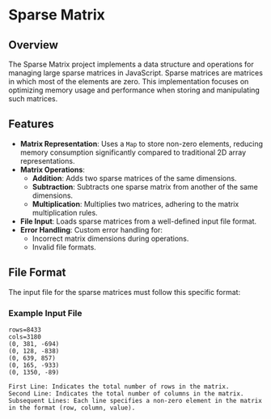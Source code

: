 # Sparse Matrix

## Overview

The Sparse Matrix project implements a data structure and operations for managing large sparse matrices in JavaScript. Sparse matrices are matrices in which most of the elements are zero. This implementation focuses on optimizing memory usage and performance when storing and manipulating such matrices.

## Features

- **Matrix Representation**: Uses a `Map` to store non-zero elements, reducing memory consumption significantly compared to traditional 2D array representations.
- **Matrix Operations**:
  - **Addition**: Adds two sparse matrices of the same dimensions.
  - **Subtraction**: Subtracts one sparse matrix from another of the same dimensions.
  - **Multiplication**: Multiplies two matrices, adhering to the matrix multiplication rules.
- **File Input**: Loads sparse matrices from a well-defined input file format.
- **Error Handling**: Custom error handling for:
  - Incorrect matrix dimensions during operations.
  - Invalid file formats.

## File Format

The input file for the sparse matrices must follow this specific format:


### Example Input File

```plaintext
rows=8433
cols=3180
(0, 381, -694)
(0, 128, -838)
(0, 639, 857)
(0, 165, -933)
(0, 1350, -89)

First Line: Indicates the total number of rows in the matrix.
Second Line: Indicates the total number of columns in the matrix.
Subsequent Lines: Each line specifies a non-zero element in the matrix in the format (row, column, value).

